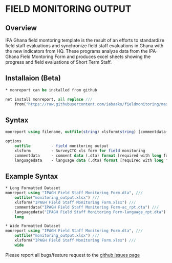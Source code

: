 # FIELD MONITORING OUTPUT

## Overview

IPA Ghana field montoring template is the result of an efforts to standardize field staff evaluations and synchronize field staff evaluations in Ghana with the new indicators from HQ. These programs analyze data from the IPA-Ghana Field Montoring Form and produces excel sheets showing the progress and field evaluations of Short Term Staff. 


## Installaion (Beta)

```stata
* monreport can be installed from github

net install monreport, all replace ///
	from("https://raw.githubusercontent.com/iabaako/fieldmonitoring/master/ado")
```

## Syntax
```stata
monreport using filename, outfile(string) xlsform(string) [commentdata(string) languagedata(string) wide long]

options
	outfile 		- field monitoring output
	xlsform 		- SurveyCTO xls form for field monitoring
	commentdata 	- comment data (.dta) format [required with long formatted data]
	languagedata	- language data (.dta) format [required with long formatted data]

```

## Example Syntax
```stata
* Long Formatted Dataset
monreport using "IPAGH Field Staff Monitoring Form.dta", ///
	outfile("monitoring_output.xlsx") ///
	xlsform("IPAGH Field Staff Monitoring Form.xlsx") ///
	commentdata("IPAGH Field Staff Monitoring Form-ac_rpt.dta") ///
	languagedata("IPAGH Field Staff Monitoring Form-language_rpt.dta") ///
	long 

* Wide Formatted Dataset 
monreport using "IPAGH Field Staff Monitoring Form.dta", ///
	outfile("monitoring_output.xlsx") ///
	xlsform("IPAGH Field Staff Monitoring Form.xlsx") ///
	wide
```

Please report all bugs/feature request to the [github issues page](https://github.com/PovertyAction/high-frequency-checks/issues)